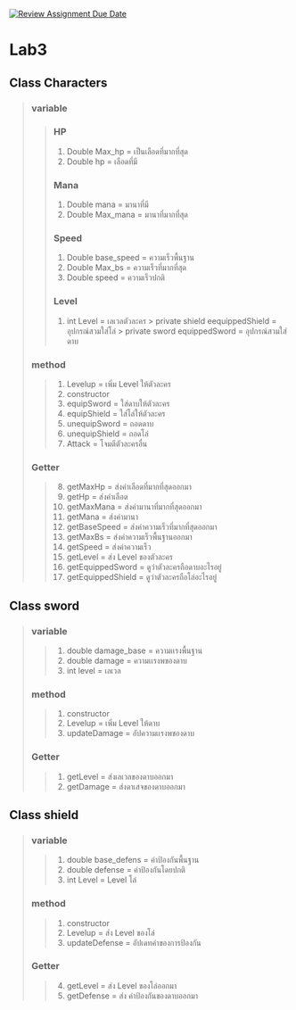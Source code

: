 [![Review Assignment Due Date](https://classroom.github.com/assets/deadline-readme-button-24ddc0f5d75046c5622901739e7c5dd533143b0c8e959d652212380cedb1ea36.svg)](https://classroom.github.com/a/bIZQaFcG)
# Lab3
## Class Characters
> ### variable
> > ### HP
> > 1. Double Max_hp = เป็นเลือดที่มากที่สุด
> > 2. Double hp = เลือดที่มี
> > ### Mana
> > 1. Double mana = มานาที่มี
> > 2. Double Max_mana = มานาที่มากที่สุด
> > ### Speed
> > 1. Double base_speed = ความเร็วพื้นฐาน
> > 2. Double Max_bs = ความเร็วที่มากที่สุด
> > 3. Double speed = ความเร็วปกติ
> > ### Level
> > 1. int Level = เลเวลตัวละคร
       >   private shield eequippedShield  = อุปกรณ์สวมใส่โล่
       >   private sword equippedSword = อุปกรณ์สวมใส่ดาบ
> ### method
> > 1. Levelup = เพิ่ม Level ให้ตัวละคร
> > 2. constructor
> > 3. equipSword = ใส่ดาบให้ตัวละคร
> > 4. equipShield = ใส่โล่ให้ตัวละคร
> > 5. unequipSword = ถอดดาบ
> > 6. unequipShield = ถอดโล่
> > 7. Attack = โจมตีตัวละครอื่น
> ### Getter
> > 8. getMaxHp = ส่งค่าเลือดที่มากที่สุดออกมา
> > 9. getHp = ส่งค่าเลือด
> > 10. getMaxMana =  ส่งค่ามานาที่มากที่สุดออกมา
> > 11. getMana = ส่งค่ามานา
> > 12. getBaseSpeed = ส่งค่าความเร็วที่มากที่สุดออกมา
> > 13. getMaxBs = ส่งค่าความเร็วพื้นฐานออกมา
> > 14. getSpeed = ส่งค่าความเร็ว
> > 15. getLevel = ส่ง Level ของตัวละคร
> > 16. getEquippedSword = ดูว่าตัวละครถือดาบอะไรอยู่
> > 17. getEquippedShield = ดูว่าตัวละครถือโล่อะไรอยู่


## Class sword
> ### variable
> > 1. double damage_base = ความเเรงพื้นฐาน
> > 2. double damage = ความเเรงพของดาบ
> > 3. int level = เลเวล
> ### method
> > 1. constructor
> > 2. Levelup = เพิ่ม Level ให้ดาบ
> > 3. updateDamage = อัปความเเรงพของดาบ
>  ### Getter
> > 1. getLevel  = ส่งเลเวลของดาบออกมา
> > 2. getDamage = ส่งดาเสจของดาบออกมา

## Class shield
> ### variable
> > 1. double base_defens = ค่าป้องกันพื้นฐาน
> > 2. double defense = ค่าป้องกันโดยปกติ
> > 3. int Level = Level โล่
> ### method
> > 1. constructor
> > 2. Levelup = ส่ง Level ของโล่
> > 3. updateDefense = อัปเดทค่าของการป้องกัน
>  ### Getter
> > 4. getLevel = ส่ง Level ของโล่ออกมา
> > 5. getDefense = ส่ง ค่าป้องกันของดาบออกมา
